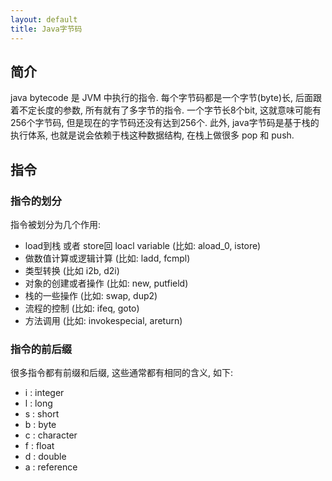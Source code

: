```yaml
---
layout: default
title: Java字节码
---
```

## 简介
java bytecode 是 JVM 中执行的指令. 每个字节码都是一个字节(byte)长, 后面跟着不定长度的参数, 所有就有了多字节的指令. 一个字节长8个bit, 这就意味可能有256个字节码, 但是现在的字节码还没有达到256个. 此外, java字节码是基于栈的执行体系, 也就是说会依赖于栈这种数据结构, 在栈上做很多 pop 和 push.

## 指令
### 指令的划分
指令被划分为几个作用:

* load到栈 或者 store回 loacl variable (比如: aload_0, istore)
* 做数值计算或逻辑计算 (比如: ladd, fcmpl)
* 类型转换 (比如 i2b, d2i)
* 对象的创建或者操作 (比如: new, putfield)
* 栈的一些操作 (比如: swap, dup2)
* 流程的控制 (比如: ifeq, goto)
* 方法调用 (比如: invokespecial, areturn)

### 指令的前后缀
很多指令都有前缀和后缀, 这些通常都有相同的含义, 如下:

* i : integer
* l : long
* s : short
* b : byte
* c : character
* f : float
* d : double
* a : reference


